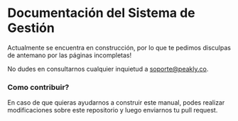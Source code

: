 
# Documentación del Sistema de Gestión


Actualmente se encuentra en construcción, por lo que te pedimos disculpas de antemano por las páginas incompletas!

No dudes en consultarnos cualquier inquietud a soporte@peakly.co.


### Como contribuir?
En caso de que quieras ayudarnos a construir este manual, podes realizar modificaciones sobre este repositorio y luego enviarnos tu pull request.

